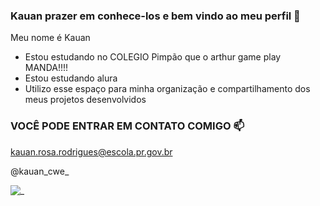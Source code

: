 ### Kauan prazer em conhece-los e bem vindo ao meu perfil 🖤

Meu nome é Kauan

- Estou estudando no COLEGIO Pimpão que o arthur game play MANDA!!!!
- Estou estudando alura
- Utilizo esse espaço para minha organização e compartilhamento dos meus projetos desenvolvidos

### VOCÊ PODE ENTRAR EM CONTATO COMIGO 📫
 
kauan.rosa.rodrigues@escola.pr.gov.br

@kauan_cwe_

![_](https://media1.tenor.com/m/TXf3v8GTk-sAAAAd/the-boys-homelander.gif)
